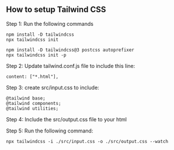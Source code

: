 ## How to setup Tailwind CSS

Step 1: Run the following commands

``` 
npm install -D tailwindcss
npx tailwindcss init

npm install -D tailwindcss@3 postcss autoprefixer
npx tailwindcss init -p
```

Step 2: Update tailwind.conf.js file to include this line:
```
content: ["*.html"],
```

Step 3: create src/input.css to include:
```
@tailwind base;
@tailwind components;
@tailwind utilities;
```

Step 4: Include the src/output.css file to your html

Step 5: Run the following command:
```
npx tailwindcss -i ./src/input.css -o ./src/output.css --watch
```
